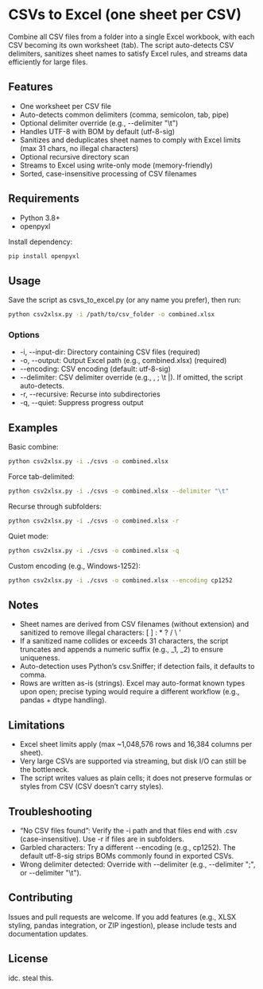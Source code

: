 # CSVs to Excel (one sheet per CSV)

Combine all CSV files from a folder into a single Excel workbook, with each CSV becoming its own worksheet (tab). The script auto-detects CSV delimiters, sanitizes sheet names to satisfy Excel rules, and streams data efficiently for large files.

## Features
- One worksheet per CSV file
- Auto-detects common delimiters (comma, semicolon, tab, pipe)
- Optional delimiter override (e.g., --delimiter "\t")
- Handles UTF-8 with BOM by default (utf-8-sig)
- Sanitizes and deduplicates sheet names to comply with Excel limits (max 31 chars, no illegal characters)
- Optional recursive directory scan
- Streams to Excel using write-only mode (memory-friendly)
- Sorted, case-insensitive processing of CSV filenames

## Requirements
- Python 3.8+
- openpyxl

Install dependency:
```bash
pip install openpyxl
```

## Usage
Save the script as csvs_to_excel.py (or any name you prefer), then run:

```bash
python csv2xlsx.py -i /path/to/csv_folder -o combined.xlsx
```

### Options
- -i, --input-dir: Directory containing CSV files (required)
- -o, --output: Output Excel path (e.g., combined.xlsx) (required)
- --encoding: CSV encoding (default: utf-8-sig)
- --delimiter: CSV delimiter override (e.g., , ; \t |). If omitted, the script auto-detects.
- -r, --recursive: Recurse into subdirectories
- -q, --quiet: Suppress progress output

## Examples

Basic combine:
```bash
python csv2xlsx.py -i ./csvs -o combined.xlsx
```

Force tab-delimited:
```bash
python csv2xlsx.py -i ./csvs -o combined.xlsx --delimiter "\t"
```

Recurse through subfolders:
```bash
python csv2xlsx.py -i ./csvs -o combined.xlsx -r
```

Quiet mode:
```bash
python csv2xlsx.py -i ./csvs -o combined.xlsx -q
```

Custom encoding (e.g., Windows-1252):
```bash
python csv2xlsx.py -i ./csvs -o combined.xlsx --encoding cp1252
```

## Notes
- Sheet names are derived from CSV filenames (without extension) and sanitized to remove illegal characters: [ ] : * ? / \ '
- If a sanitized name collides or exceeds 31 characters, the script truncates and appends a numeric suffix (e.g., _1, _2) to ensure uniqueness.
- Auto-detection uses Python’s csv.Sniffer; if detection fails, it defaults to comma.
- Rows are written as-is (strings). Excel may auto-format known types upon open; precise typing would require a different workflow (e.g., pandas + dtype handling).

## Limitations
- Excel sheet limits apply (max ~1,048,576 rows and 16,384 columns per sheet).
- Very large CSVs are supported via streaming, but disk I/O can still be the bottleneck.
- The script writes values as plain cells; it does not preserve formulas or styles from CSV (CSV doesn’t carry styles).

## Troubleshooting
- “No CSV files found”: Verify the -i path and that files end with .csv (case-insensitive). Use -r if files are in subfolders.
- Garbled characters: Try a different --encoding (e.g., cp1252). The default utf-8-sig strips BOMs commonly found in exported CSVs.
- Wrong delimiter detected: Override with --delimiter (e.g., --delimiter ";", or --delimiter "\t").

## Contributing
Issues and pull requests are welcome. If you add features (e.g., XLSX styling, pandas integration, or ZIP ingestion), please include tests and documentation updates.

## License
idc. steal this.
